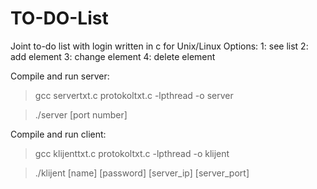 # TO-DO-List

Joint to-do list with login written in c for Unix/Linux
Options:
1: see list
2: add element
3: change element
4: delete element



Compile and run server:

>gcc servertxt.c protokoltxt.c -lpthread -o server

>./server [port number]

Compile and run client:

>gcc klijenttxt.c protokoltxt.c -lpthread -o klijent

>./klijent [name] [password] [server_ip] [server_port]
